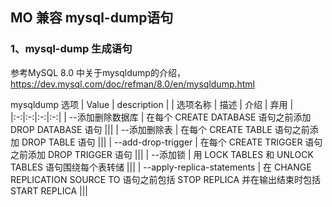 ## MO 兼容 mysql-dump语句

### 1、mysql-dump 生成语句
参考MySQL 8.0 中关于mysqldump的介绍，https://dev.mysql.com/doc/refman/8.0/en/mysqldump.html

mysqldump 选项
| Value | description |
| 选项名称 | 描述 | 介绍 | 弃用 |
|:-:|:-:|:-:|:-:|
| --添加删除数据库 | 在每个 CREATE DATABASE 语句之前添加 DROP DATABASE 语句 |||
| --添加删除表 | 在每个 CREATE TABLE 语句之前添加 DROP TABLE 语句 |||
| --add-drop-trigger | 在每个 CREATE TRIGGER 语句之前添加 DROP TRIGGER 语句 |||
| --添加锁 | 用 LOCK TABLES 和 UNLOCK TABLES 语句围绕每个表转储 |||
| --apply-replica-statements | 在 CHANGE REPLICATION SOURCE TO 语句之前包括 STOP REPLICA 并在输出结束时包括 START REPLICA |||
